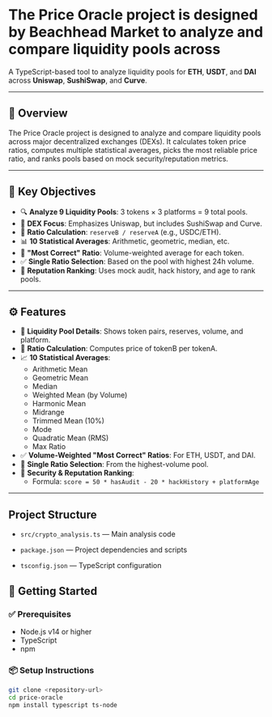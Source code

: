 
# The Price Oracle project is designed  by Beachhead Market to analyze and compare liquidity pools across

A TypeScript-based tool to analyze liquidity pools for **ETH**, **USDT**, and **DAI** across **Uniswap**, **SushiSwap**, and **Curve**.

---

## 📌 Overview

The Price Oracle project is designed to analyze and compare liquidity pools across major decentralized exchanges (DEXs). It calculates token price ratios, computes multiple statistical averages, picks the most reliable price ratio, and ranks pools based on mock security/reputation metrics.

---

## 🎯 Key Objectives

- 🔍 **Analyze 9 Liquidity Pools**: 3 tokens × 3 platforms = 9 total pools.
- 🧩 **DEX Focus**: Emphasizes Uniswap, but includes SushiSwap and Curve.
- 🧮 **Ratio Calculation**: `reserveB / reserveA` (e.g., USDC/ETH).
- 📊 **10 Statistical Averages**: Arithmetic, geometric, median, etc.
- 📌 **"Most Correct" Ratio**: Volume-weighted average for each token.
- ✅ **Single Ratio Selection**: Based on the pool with highest 24h volume.
- 🔐 **Reputation Ranking**: Uses mock audit, hack history, and age to rank pools.

---

## ⚙️ Features

- 🧾 **Liquidity Pool Details**: Shows token pairs, reserves, volume, and platform.
- 🔁 **Ratio Calculation**: Computes price of tokenB per tokenA.
- 📈 **10 Statistical Averages**:
  - Arithmetic Mean
  - Geometric Mean
  - Median
  - Weighted Mean (by Volume)
  - Harmonic Mean
  - Midrange
  - Trimmed Mean (10%)
  - Mode
  - Quadratic Mean (RMS)
  - Max Ratio
- ✅ **Volume-Weighted "Most Correct" Ratios**: For ETH, USDT, and DAI.
- 📌 **Single Ratio Selection**: From the highest-volume pool.
- 🔐 **Security & Reputation Ranking**:
  - Formula: `score = 50 * hasAudit - 20 * hackHistory + platformAge`

---
## Project Structure
- `src/crypto_analysis.ts` — Main analysis code

- `package.json` — Project dependencies and scripts

- `tsconfig.json` — TypeScript configuration


## 🚀 Getting Started

### ✅ Prerequisites

- Node.js v14 or higher
- TypeScript
- npm

### 📦 Setup Instructions

```bash
git clone <repository-url>
cd price-oracle
npm install typescript ts-node
